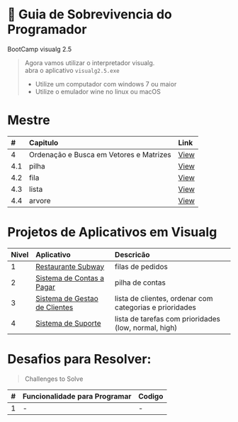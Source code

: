 #  :card_index: Guia de Sobrevivencia do Programador
BootCamp visualg 2.5   
> Agora vamos utilizar o interpretador visualg.  
> abra o aplicativo `visualg2.5.exe`
> * Utilize um computador com windows 7 ou maior
> * Utilize o emulador wine no linux ou macOS

# Mestre
| # | Capitulo | Link |
|:---|:---|:---|
| 4   | Ordenação e Busca em Vetores e Matrizes| [View](4.0.md) |
| 4.1 | pilha | [View](4.1.md) |
| 4.2 | fila | [View](4.2.md) |
| 4.3 | lista | [View](4.3.md) |
| 4.4 | arvore | [View](4.4.md) |


# Projetos de Aplicativos em Visualg
 
| Nivel | Aplicativo | Descricão | 
| :---|:---|:---|
|  1  | [Restaurante Subway](#) | filas de pedidos |
|  2  | [Sistema de Contas a Pagar](#) | pilha de contas |
|  3  | [Sistema de Gestao de Clientes](#) | lista de clientes, ordenar com categorias e prioridades |
|  4  | [Sistema de Suporte](#) | lista de tarefas com prioridades (low, normal, high) |


# Desafios para Resolver:
> Challenges to Solve

|#|Funcionalidade para Programar | Codigo |
| :---|:---| :---|
|  1  | - | - |
